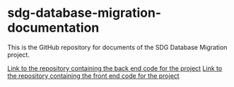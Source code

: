 # sdg-database-migration-documentation
This is the GitHub repository for documents of the SDG Database Migration project.

[Link to the repository containing the back end code for the project](https://github.com/kylehslee/nycdot-db-service)
[Link to the repository containing the front end code for the project](https://github.com/kylehslee/nycdot-client)